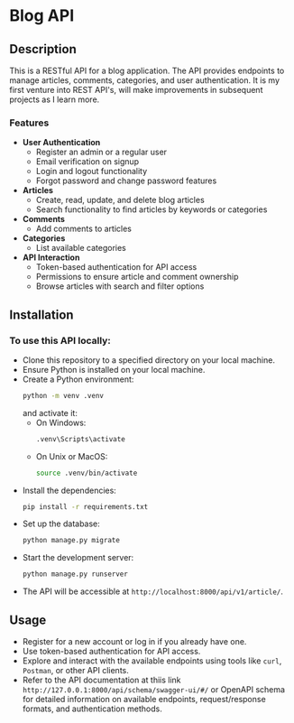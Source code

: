 # Blog API

## Description
This is a RESTful API for a blog application. The API provides endpoints to manage articles, comments, categories, and user authentication. It is my first venture into REST API's, will make improvements in subsequent projects as I learn more.

### Features
- **User Authentication**
    - Register an admin or a regular user
    - Email verification on signup
    - Login and logout functionality
    - Forgot password and change password features
- **Articles**
    - Create, read, update, and delete blog articles
    - Search functionality to find articles by keywords or categories
- **Comments**
    - Add comments to articles
- **Categories**
    - List available categories
- **API Interaction**
    - Token-based authentication for API access
    - Permissions to ensure article and comment ownership
    - Browse articles with search and filter options

## Installation
### To use this API locally:
- Clone this repository to a specified directory on your local machine.
- Ensure Python is installed on your local machine.
- Create a Python environment:
    ```bash
    python -m venv .venv
    ```
    and activate it:
    - On Windows:
      ```bash
      .venv\Scripts\activate
      ```
    - On Unix or MacOS:
      ```bash
      source .venv/bin/activate
      ```
- Install the dependencies:
    ```bash
    pip install -r requirements.txt
    ```
- Set up the database:
    ```bash
    python manage.py migrate
    ```
- Start the development server:
    ```bash
    python manage.py runserver
    ```
- The API will be accessible at `http://localhost:8000/api/v1/article/`.

## Usage
- Register for a new account or log in if you already have one.
- Use token-based authentication for API access.
- Explore and interact with the available endpoints using tools like `curl`, `Postman`, or other API clients.
- Refer to the API documentation at thiis link `http://127.0.0.1:8000/api/schema/swagger-ui/#/` or OpenAPI schema for detailed information on available endpoints, request/response formats, and authentication methods.
